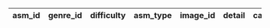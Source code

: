 |asm_id|genre_id|difficulty|asm_type|image_id|detail|category|
| --- | --- | --- | --- | --- | --- | --- |